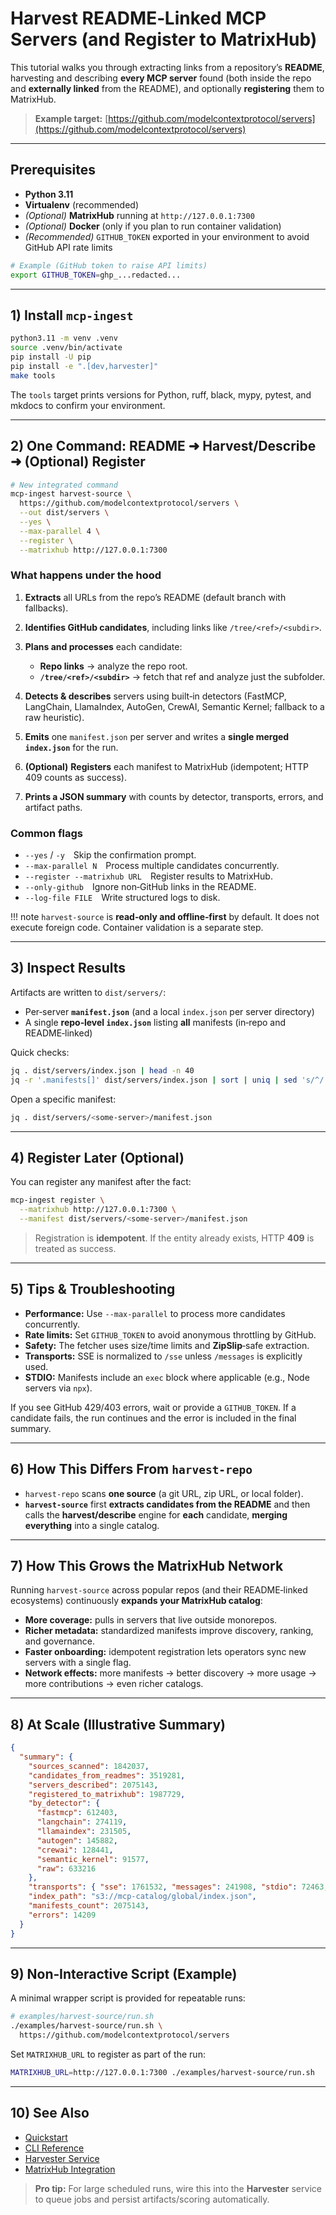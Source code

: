 # Harvest README‑Linked MCP Servers (and Register to MatrixHub)

This tutorial walks you through extracting links from a repository’s **README**, harvesting and describing **every MCP server** found (both inside the repo and **externally linked** from the README), and optionally **registering** them to MatrixHub.

> **Example target:** [https://github.com/modelcontextprotocol/servers](https://github.com/modelcontextprotocol/servers)

---

## Prerequisites

* **Python 3.11**
* **Virtualenv** (recommended)
* *(Optional)* **MatrixHub** running at `http://127.0.0.1:7300`
* *(Optional)* **Docker** (only if you plan to run container validation)
* *(Recommended)* `GITHUB_TOKEN` exported in your environment to avoid GitHub API rate limits

```bash
# Example (GitHub token to raise API limits)
export GITHUB_TOKEN=ghp_...redacted...
```

---

## 1) Install `mcp-ingest`

```bash
python3.11 -m venv .venv
source .venv/bin/activate
pip install -U pip
pip install -e ".[dev,harvester]"
make tools
```

The `tools` target prints versions for Python, ruff, black, mypy, pytest, and mkdocs to confirm your environment.

---

## 2) One Command: README ➜ Harvest/Describe ➜ (Optional) Register

```bash
# New integrated command
mcp-ingest harvest-source \
  https://github.com/modelcontextprotocol/servers \
  --out dist/servers \
  --yes \
  --max-parallel 4 \
  --register \
  --matrixhub http://127.0.0.1:7300
```

### What happens under the hood

1. **Extracts** all URLs from the repo’s README (default branch with fallbacks).
2. **Identifies GitHub candidates**, including links like `/tree/<ref>/<subdir>`.
3. **Plans and processes** each candidate:

   * **Repo links** → analyze the repo root.
   * **`/tree/<ref>/<subdir>`** → fetch that ref and analyze just the subfolder.
4. **Detects & describes** servers using built‑in detectors (FastMCP, LangChain, LlamaIndex, AutoGen, CrewAI, Semantic Kernel; fallback to a raw heuristic).
5. **Emits** one `manifest.json` per server and writes a **single merged `index.json`** for the run.
6. **(Optional)** **Registers** each manifest to MatrixHub (idempotent; HTTP 409 counts as success).
7. **Prints a JSON summary** with counts by detector, transports, errors, and artifact paths.

### Common flags

* `--yes` / `-y` Skip the confirmation prompt.
* `--max-parallel N` Process multiple candidates concurrently.
* `--register --matrixhub URL` Register results to MatrixHub.
* `--only-github` Ignore non‑GitHub links in the README.
* `--log-file FILE` Write structured logs to disk.

!!! note
`harvest-source` is **read‑only and offline‑first** by default. It does not execute foreign code. Container validation is a separate step.

---

## 3) Inspect Results

Artifacts are written to `dist/servers/`:

* Per‑server **`manifest.json`** (and a local `index.json` per server directory)
* A single **repo‑level `index.json`** listing **all** manifests (in‑repo and README‑linked)

Quick checks:

```bash
jq . dist/servers/index.json | head -n 40
jq -r '.manifests[]' dist/servers/index.json | sort | uniq | sed 's/^/ • /'
```

Open a specific manifest:

```bash
jq . dist/servers/<some-server>/manifest.json
```

---

## 4) Register Later (Optional)

You can register any manifest after the fact:

```bash
mcp-ingest register \
  --matrixhub http://127.0.0.1:7300 \
  --manifest dist/servers/<some-server>/manifest.json
```

> Registration is **idempotent**. If the entity already exists, HTTP **409** is treated as success.

---

## 5) Tips & Troubleshooting

* **Performance:** Use `--max-parallel` to process more candidates concurrently.
* **Rate limits:** Set `GITHUB_TOKEN` to avoid anonymous throttling by GitHub.
* **Safety:** The fetcher uses size/time limits and **ZipSlip**‑safe extraction.
* **Transports:** SSE is normalized to `/sse` unless `/messages` is explicitly used.
* **STDIO:** Manifests include an `exec` block where applicable (e.g., Node servers via `npx`).

If you see GitHub 429/403 errors, wait or provide a `GITHUB_TOKEN`. If a candidate fails, the run continues and the error is included in the final summary.

---

## 6) How This Differs From `harvest-repo`

* `harvest-repo` scans **one source** (a git URL, zip URL, or local folder).
* **`harvest-source`** first **extracts candidates from the README** and then calls the **harvest/describe** engine for **each** candidate, **merging everything** into a single catalog.

---

## 7) How This Grows the MatrixHub Network

Running `harvest-source` across popular repos (and their README‑linked ecosystems) continuously **expands your MatrixHub catalog**:

* **More coverage:** pulls in servers that live outside monorepos.
* **Richer metadata:** standardized manifests improve discovery, ranking, and governance.
* **Faster onboarding:** idempotent registration lets operators sync new servers with a single flag.
* **Network effects:** more manifests → better discovery → more usage → more contributions → even richer catalogs.

---

## 8) At Scale (Illustrative Summary)

```json
{
  "summary": {
    "sources_scanned": 1842037,
    "candidates_from_readmes": 3519281,
    "servers_described": 2075143,
    "registered_to_matrixhub": 1987729,
    "by_detector": {
      "fastmcp": 612403,
      "langchain": 274119,
      "llamaindex": 231505,
      "autogen": 145882,
      "crewai": 128441,
      "semantic_kernel": 91577,
      "raw": 633216
    },
    "transports": { "sse": 1761532, "messages": 241908, "stdio": 72463, "unknown": 0 },
    "index_path": "s3://mcp-catalog/global/index.json",
    "manifests_count": 2075143,
    "errors": 14209
  }
}
```

---

## 9) Non‑Interactive Script (Example)

A minimal wrapper script is provided for repeatable runs:

```bash
# examples/harvest-source/run.sh
./examples/harvest-source/run.sh \
  https://github.com/modelcontextprotocol/servers
```

Set `MATRIXHUB_URL` to register as part of the run:

```bash
MATRIXHUB_URL=http://127.0.0.1:7300 ./examples/harvest-source/run.sh
```

---

## 10) See Also

* [Quickstart](../quickstart.md)
* [CLI Reference](../cli.md)
* [Harvester Service](../harvester.md)
* [MatrixHub Integration](../matrixhub.md)

> **Pro tip:** For large scheduled runs, wire this into the **Harvester** service to queue jobs and persist artifacts/scoring automatically.
